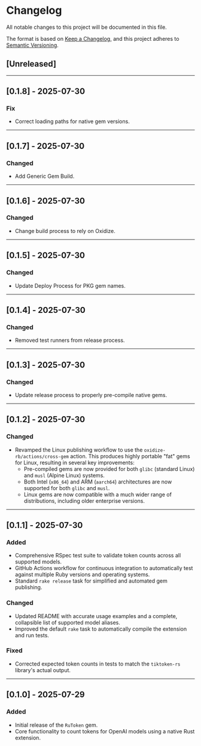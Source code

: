 # Changelog

All notable changes to this project will be documented in this file.

The format is based on [Keep a Changelog](https://keepachangelog.com/en/1.0.0/),
and this project adheres to [Semantic Versioning](https://semver.org/spec/v2.0.0.html).

## [Unreleased]

---
## [0.1.8] - 2025-07-30
### Fix
- Correct loading paths for native gem versions.

---
## [0.1.7] - 2025-07-30
### Changed
- Add Generic Gem Build.

---
## [0.1.6] - 2025-07-30
### Changed
- Change build process to rely on Oxidize.

---
## [0.1.5] - 2025-07-30
### Changed
- Update Deploy Process for PKG gem names.

---
## [0.1.4] - 2025-07-30
### Changed
- Removed test runners from release process.

---
## [0.1.3] - 2025-07-30
### Changed
- Update release process to properly pre-compile native gems.

---
## [0.1.2] - 2025-07-30

### Changed
- Revamped the Linux publishing workflow to use the `oxidize-rb/actions/cross-gem` action. This produces highly portable "fat" gems for Linux, resulting in several key improvements:
  - Pre-compiled gems are now provided for both `glibc` (standard Linux) and `musl` (Alpine Linux) systems.
  - Both Intel (`x86_64`) and ARM (`aarch64`) architectures are now supported for both `glibc` and `musl`.
  - Linux gems are now compatible with a much wider range of distributions, including older enterprise versions.

---
## [0.1.1] - 2025-07-30

### Added
- Comprehensive RSpec test suite to validate token counts across all supported models.
- GitHub Actions workflow for continuous integration to automatically test against multiple Ruby versions and operating systems.
- Standard `rake release` task for simplified and automated gem publishing.

### Changed
- Updated README with accurate usage examples and a complete, collapsible list of supported model aliases.
- Improved the default `rake` task to automatically compile the extension and run tests.

### Fixed
- Corrected expected token counts in tests to match the `tiktoken-rs` library's actual output.

---
## [0.1.0] - 2025-07-29

### Added
- Initial release of the `RuToken` gem.
- Core functionality to count tokens for OpenAI models using a native Rust extension.
